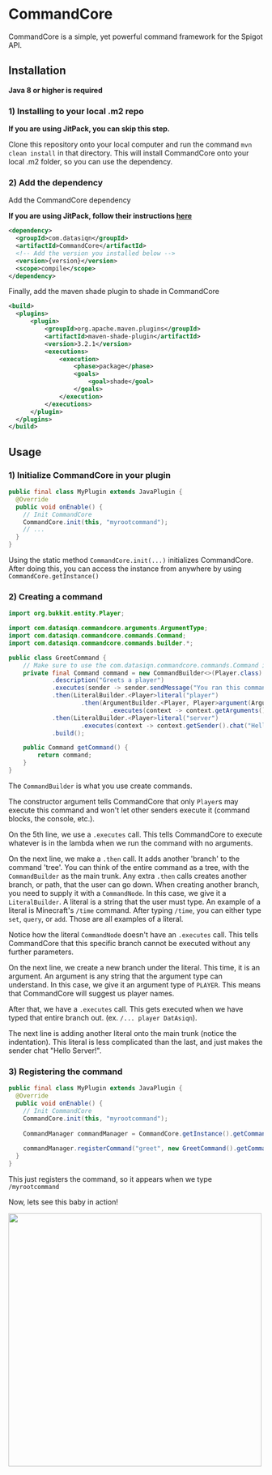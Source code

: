 # CommandCore
CommandCore is a simple, yet powerful command framework for the Spigot API.

## Installation
**Java 8 or higher is required**

### 1) Installing to your local .m2 repo
**If you are using JitPack, you can skip this step.**

Clone this repository onto your local computer and run the command `mvn clean install` in that directory.
This will install CommandCore onto your local .m2 folder, so you can use the dependency.


### 2) Add the dependency

Add the CommandCore dependency

**If you are using JitPack, follow their instructions [here](https://jitpack.io/#DatAsianBoi123/CommandCore/)**
```xml
<dependency>
  <groupId>com.datasiqn</groupId>
  <artifactId>CommandCore</artifactId>
  <!-- Add the version you installed below -->
  <version>{version}</version>
  <scope>compile</scope>
</dependency>
```

Finally, add the maven shade plugin to shade in CommandCore
```xml
<build>
  <plugins>
      <plugin>
          <groupId>org.apache.maven.plugins</groupId>
          <artifactId>maven-shade-plugin</artifactId>
          <version>3.2.1</version>
          <executions>
              <execution>
                  <phase>package</phase>
                  <goals>
                      <goal>shade</goal>
                  </goals>
              </execution>
          </executions>
      </plugin>
  </plugins>
</build>
```

## Usage
### 1) Initialize CommandCore in your plugin
```java
public final class MyPlugin extends JavaPlugin {
  @Override
  public void onEnable() {
    // Init CommandCore
    CommandCore.init(this, "myrootcommand");
    // ...
  }
}
```
Using the static method `CommandCore.init(...)` initializes CommandCore. After doing this, you can access the instance from anywhere by using `CommandCore.getInstance()`

### 2) Creating a command

```java
import org.bukkit.entity.Player;

import com.datasiqn.commandcore.arguments.ArgumentType;
import com.datasiqn.commandcore.commands.Command;
import com.datasiqn.commandcore.commands.builder.*;

public class GreetCommand {
    // Make sure to use the com.datasiqn.commandcore.commands.Command import!!
    private final Command command = new CommandBuilder<>(Player.class)
            .description("Greets a player")
            .executes(sender -> sender.sendMessage("You ran this command with no arguments")) // Line 5
            .then(LiteralBuilder.<Player>literal("player")
                    .then(ArgumentBuilder.<Player, Player>argument(ArgumentType.PLAYER, "player")
                            .executes(context -> context.getArguments().get(1, ArgumentType.PLAYER).computeIfOk(player -> context.getSender().chat("Hello " + player.getName() + "!")))))
            .then(LiteralBuilder.<Player>literal("server")
                    .executes(context -> context.getSender().chat("Hello Server!")))
            .build();

    public Command getCommand() {
        return command;
    }
}
```
The `CommandBuilder` is what you use create commands.

The constructor argument tells CommandCore that only `Player`s may execute this command and won't let other senders execute it (command blocks, the console, etc.).

On the 5th line, we use a `.executes` call. This tells CommandCore to execute whatever is in the lambda when we run the command with no arguments.

On the next line, we make a `.then` call. It adds another 'branch' to the command 'tree'. You can think of the entire command as a tree, with the `CommandBuilder` as the main trunk. Any extra `.then` calls creates another branch, or path, that the user can go down.
When creating another branch, you need to supply it with a `CommandNode`. In this case, we give it a `LiteralBuilder`. A literal is a string that the user must type.
An example of a literal is Minecraft's `/time` command. After typing `/time`, you can either type `set`, `query`, or `add`. Those are all examples of a literal.

Notice how the literal `CommandNode` doesn't have an `.executes` call. This tells CommandCore that this specific branch cannot be executed without any further parameters.

On the next line, we create a new branch under the literal. This time, it is an argument. An argument is any string that the argument type can understand. In this case, we give it an argument type of `PLAYER`. This means that CommandCore will suggest us player names.

After that, we have a `.executes` call. This gets executed when we have typed that entire branch out. (ex. `/... player DatAsiqn`).

The next line is adding another literal onto the main trunk (notice the indentation). This literal is less complicated than the last, and just makes the sender chat "Hello Server!".

### 3) Registering the command
```java
public final class MyPlugin extends JavaPlugin {
  @Override
  public void onEnable() {
    // Init CommandCore
    CommandCore.init(this, "myrootcommand");
    
    CommandManager commandManager = CommandCore.getInstance().getCommandManager();
    
    commandManager.registerCommand("greet", new GreetCommand().getCommand());
  }
}
```
This just registers the command, so it appears when we type `/myrootcommand`

Now, lets see this baby in action!

<img src=https://user-images.githubusercontent.com/55264711/197649001-c165521c-7153-44bc-9827-7d7da41a9360.gif width=500px />

